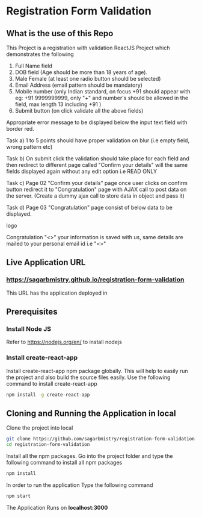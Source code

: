 # Registration Form Validation
## What is the use of this Repo
This Project is a registration with validation ReactJS Project which demonstrates the following
1) Full Name field
2) DOB field (Age should be more than 18 years of age).
3) Male  Female (at least one radio button should be selected)
4) Email Address (email pattern should be mandatory)
4) Mobile number (only Indian standard, on focus +91 should appear with eg: +91 9999999999, only "+" and number's should be allowed in the field, max length 13 including +91 )
5) Submit button (on click validate all the above fields)

Appropriate error message to be displayed below the input text field with border red.


Task a) 1 to 5 points should have proper validation on blur (i.e empty field, wrong pattern etc)

Task b) On submit click the validation should take place for each field and then redirect to different page called "Confirm your details" will the same fields displayed again without any edit option i.e READ ONLY

Task c) Page 02 "Confirm your details" page once user clicks on confirm button redirect it to "Congratulation" page with AJAX call to post data on the server. (Create a dummy ajax call to store data in object and pass it)

Task d) Page 03 "Congratulation" page consist of below data to be displayed.

 

logo

Congratulation "<<Full Name>>" your information is saved with us, same details are mailed to your personal email id i.e "<<Email Address>>"


## Live Application URL

### https://sagarbmistry.github.io/registration-form-validation
This URL has the application deployed in

## Prerequisites
### Install Node JS
Refer to https://nodejs.org/en/ to install nodejs

### Install create-react-app
Install create-react-app npm package globally. This will help to easily run the project and also build the source files easily. Use the following command to install create-react-app

```bash
npm install -g create-react-app
```

## Cloning and Running the Application in local

Clone the project into local
```bash
git clone https://github.com/sagarbmistry/registration-form-validation.git
cd registration-form-validation
```

Install all the npm packages. Go into the project folder and type the following command to install all npm packages

```bash
npm install
```

In order to run the application Type the following command

```bash
npm start
```

The Application Runs on **localhost:3000**